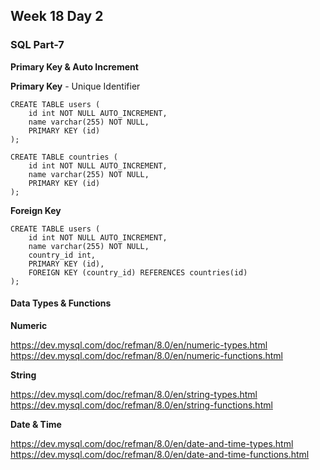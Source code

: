 ## Week 18 Day 2

### SQL Part-7

**Primary Key & Auto Increment**

**Primary Key** - Unique Identifier

```mysql
CREATE TABLE users (
    id int NOT NULL AUTO_INCREMENT,
    name varchar(255) NOT NULL,
    PRIMARY KEY (id)
);
```

```mysql
CREATE TABLE countries (
    id int NOT NULL AUTO_INCREMENT,
    name varchar(255) NOT NULL,
    PRIMARY KEY (id)
);
```

**Foreign Key**

```mysql
CREATE TABLE users (
    id int NOT NULL AUTO_INCREMENT,
    name varchar(255) NOT NULL,
    country_id int,
    PRIMARY KEY (id),
    FOREIGN KEY (country_id) REFERENCES countries(id)
);
```

#### Data Types & Functions

**Numeric**

https://dev.mysql.com/doc/refman/8.0/en/numeric-types.html
https://dev.mysql.com/doc/refman/8.0/en/numeric-functions.html

**String**

https://dev.mysql.com/doc/refman/8.0/en/string-types.html
https://dev.mysql.com/doc/refman/8.0/en/string-functions.html

**Date & Time**

https://dev.mysql.com/doc/refman/8.0/en/date-and-time-types.html
https://dev.mysql.com/doc/refman/8.0/en/date-and-time-functions.html